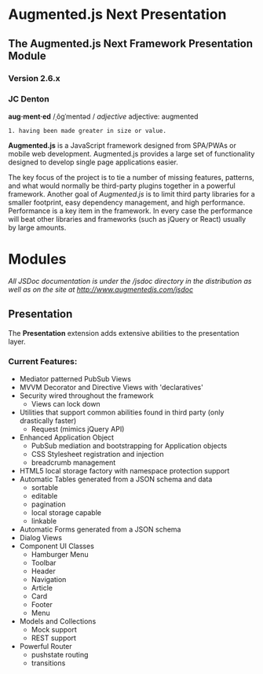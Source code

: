 # Augmented.js Next Presentation
## The Augmented.js Next Framework Presentation Module
### Version 2.6.x
### JC Denton
**aug·ment·ed**
/ˌôɡˈmentəd /
*adjective*
adjective: augmented

    1. having been made greater in size or value.


**Augmented.js** is a JavaScript framework designed from SPA/PWAs or mobile web development.  Augmented.js provides a large set of functionality designed to develop single page applications easier.

The key focus of the project is to tie a number of missing features, patterns, and what would normally be third-party plugins together in a powerful framework.  Another goal of *Augmented.js* is to limit third party libraries for a smaller footprint, easy dependency management, and high performance.  Performance is a key item in the framework.  In every case the performance will beat other libraries and frameworks (such as jQuery or React) usually by large amounts.

# Modules

*All JSDoc documentation is under the /jsdoc directory in the distribution as well as on the site at http://www.augmentedjs.com/jsdoc*

## Presentation

The **Presentation** extension adds extensive abilities to the presentation layer.

### Current Features:
* Mediator patterned PubSub Views
* MVVM Decorator and Directive Views with 'declaratives'
* Security wired throughout the framework
  - Views can lock down
* Utilities that support common abilities found in third party (only drastically faster)
  - Request (mimics jQuery API)
* Enhanced Application Object
  - PubSub mediation and bootstrapping for Application objects
  - CSS Stylesheet registration and injection
  - breadcrumb management
* HTML5 local storage factory with namespace protection support
* Automatic Tables generated from a JSON schema and data
  - sortable
  - editable
  - pagination
  - local storage capable
  - linkable
* Automatic Forms generated from a JSON schema
* Dialog Views
* Component UI Classes
  - Hamburger Menu
  - Toolbar
  - Header
  - Navigation
  - Article
  - Card
  - Footer
  - Menu
* Models and Collections
  - Mock support
  - REST support
* Powerful Router
  - pushstate routing
  - transitions
